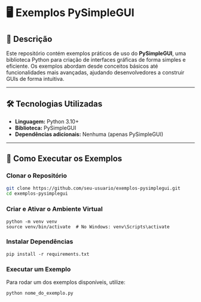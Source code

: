 # 🖥️ Exemplos PySimpleGUI  

## 📖 Descrição  
Este repositório contém exemplos práticos de uso do **PySimpleGUI**, uma biblioteca Python para criação de interfaces gráficas de forma simples e eficiente. Os exemplos abordam desde conceitos básicos até funcionalidades mais avançadas, ajudando desenvolvedores a construir GUIs de forma intuitiva.  

---

## 🛠️ Tecnologias Utilizadas  
- **Linguagem:** Python 3.10+  
- **Biblioteca:** PySimpleGUI  
- **Dependências adicionais:** Nenhuma (apenas PySimpleGUI)  

---

## 🚀 Como Executar os Exemplos  

###  Clonar o Repositório  
```bash
git clone https://github.com/seu-usuario/exemplos-pysimplegui.git
cd exemplos-pysimplegui
```


### Criar e Ativar o Ambiente Virtual
```
python -m venv venv
source venv/bin/activate  # No Windows: venv\Scripts\activate
```

### Instalar Dependências
```
pip install -r requirements.txt
```
### Executar um Exemplo
Para rodar um dos exemplos disponíveis, utilize:

```
python nome_do_exemplo.py
```

